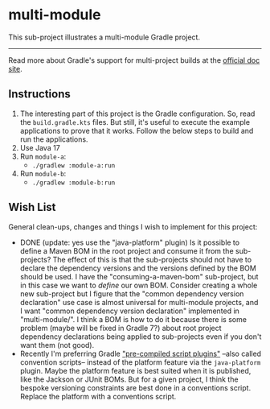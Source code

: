 # multi-module

This sub-project illustrates a multi-module Gradle project.

---

Read more about Gradle's support for multi-project builds at the [official doc site](https://docs.gradle.org/current/userguide/kotlin_dsl.html#sec:multi_project_builds).

## Instructions

1. The interesting part of this project is the Gradle configuration. So, read the `build.gradle.kts` files. But still, it's
   useful to execute the example applications to prove that it works. Follow the below steps to build and run the applications.
2. Use Java 17
3. Run `module-a`:
   * `./gradlew :module-a:run`
4. Run `module-b`:
   * `./gradlew :module-b:run`

## Wish List

General clean-ups, changes and things I wish to implement for this project:

* DONE (update: yes use the "java-platform" plugin) Is it possible to define a Maven BOM in the root project and consume it from the sub-projects? The effect of this is
  that the sub-projects should not have to declare the dependency versions and the versions defined by the BOM should be
  used. I have the "consuming-a-maven-bom" sub-project, but in this case we want to *define* our own BOM. Consider creating a
  whole new sub-project but I figure that the "common dependency version declaration" use case is almost universal for
  multi-module projects, and I want "common dependency version declaration" implemented in "multi-module/". I think a BOM
  is how to do it because there is some problem (maybe will be fixed in Gradle 7?) about root project dependency declarations
  being applied to sub-projects even if you don't want them (not good).
* Recently I'm preferring Gradle ["pre-compiled script plugins"](https://github.com/dgroomes/http-client-server-playground/blob/main/buildSrc/src/main/kotlin/common.gradle.kts)
  –also called convention scripts– instead of the platform feature via the `java-platform` plugin. Maybe the platform
  feature is best suited when it is published, like the Jackson or JUnit BOMs. But for a given project, I think the
  bespoke versioning constraints are best done in a conventions script. Replace the platform with a conventions script. 
